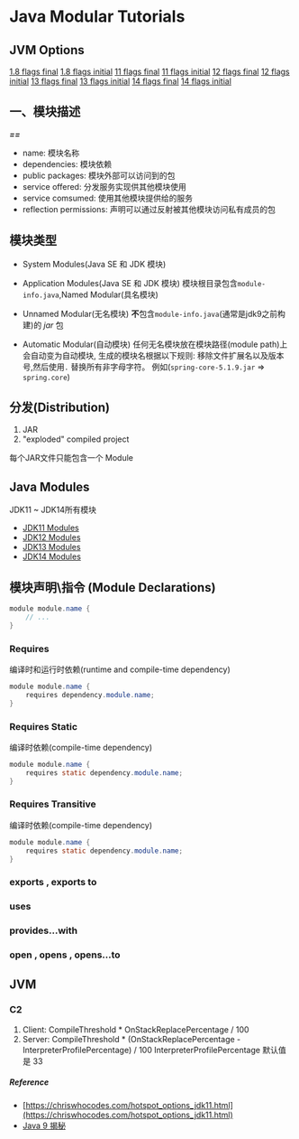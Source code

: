 # Java Modular Tutorials

## JVM Options

[1.8 flags final](docs/jvm_options/1.8_print_flags_final.txt)
[1.8 flags initial](docs/jvm_options/1.8_print_flags_initial.txt)
[11 flags final](docs/jvm_options/11_print_flags_final.txt)
[11 flags initial](docs/jvm_options/11_print_flags_initial.txt)
[12 flags final](docs/jvm_options/12_print_flags_final.txt)
[12 flags initial](docs/jvm_options/12_print_flags_initial.txt)
[13 flags final](docs/jvm_options/13_print_flags_final.txt)
[13 flags initial](docs/jvm_options/13_print_flags_initial.txt)
[14 flags final](docs/jvm_options/14_print_flags_final.txt)
[14 flags initial](docs/jvm_options/14_print_flags_initial.txt)


## 一、模块描述
_**<module path> == <module name>**_ 

- name: 模块名称
- dependencies: 模块依赖
- public packages: 模块外部可以访问到的包
- service offered: 分发服务实现供其他模块使用
- service comsumed: 使用其他模块提供给的服务
- reflection permissions: 声明可以通过反射被其他模块访问私有成员的包


## 模块类型
+ System Modules(Java SE 和 JDK 模块)

+ Application Modules(Java SE 和 JDK 模块)
模块根目录包含`module-info.java`,Named Modular(具名模块)

+ Unnamed Modular(无名模块)
**不**包含`module-info.java`(通常是jdk9之前构建)的 _jar_ 包

+ Automatic Modular(自动模块)
任何无名模块放在模块路径(module path)上会自动变为自动模块, 
生成的模块名根据以下规则: 移除文件扩展名以及版本号,然后使用`.` 替换所有非字母字符。
例如(`spring-core-5.1.9.jar` => `spring.core`)


## 分发(Distribution)
1. JAR 
2. "exploded" compiled project

每个JAR文件只能包含一个 Module

## Java Modules
JDK11 ~ JDK14所有模块
- [JDK11 Modules](docs/modules/jdk11_modules.md)
- [JDK12 Modules](docs/modules/jdk12_modules.md)
- [JDK13 Modules](docs/modules/jdk13_modules.md)
- [JDK14 Modules](docs/modules/jdk14_modules.md)


## 模块声明\指令 (Module Declarations)
```java
module module.name {
    // ...
}
```

### Requires
编译时和运行时依赖(runtime and compile-time dependency)
```java
module module.name {
    requires dependency.module.name;
}
```

### Requires Static
编译时依赖(compile-time dependency)
```java
module module.name {
    requires static dependency.module.name;
}
```

### Requires Transitive
编译时依赖(compile-time dependency)
```java
module module.name {
    requires static dependency.module.name;
}
```

### exports , exports to
### uses
### provides...with
### open , opens , opens...to


## JVM
### C2
1. Client: CompileThreshold * OnStackReplacePercentage / 100
2. Server: CompileThreshold * (OnStackReplacePercentage - InterpreterProfilePercentage) / 100 
InterpreterProfilePercentage 默认值是 33

##### Reference
+ [https://chriswhocodes.com/hotspot_options_jdk11.html](https://chriswhocodes.com/hotspot_options_jdk11.html)
+ [Java 9 揭秘](https://www.cnblogs.com/IcanFixIt/p/7278696.html)